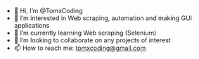 - 👋 Hi, I’m @TomxCoding
- 👀 I’m interested in Web scraping, automation and making GUI applications
- 🌱 I’m currently learning Web scraping (Selenium)
- 💞️ I’m looking to collaborate on any projects of interest
- 📫 How to reach me: tomxcoding@gmail.com

<!---
TomxCoding/TomxCoding is a ✨ special ✨ repository because its `README.md` (this file) appears on your GitHub profile.
You can click the Preview link to take a look at your changes.
--->
